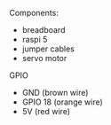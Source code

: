 Components:
- breadboard
- raspi 5
- jumper cables
- servo motor

  
GPIO
- GND (brown wire)
- GPIO 18 (orange wire)
- 5V (red wire)
